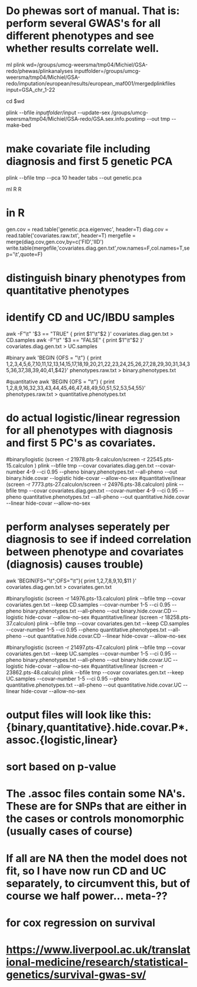 # Do phewas sort of manual. That is: perform several GWAS's for all different phenotypes and see whether results correlate well.

ml plink
wd=/groups/umcg-weersma/tmp04/Michiel/GSA-redo/phewas/plinkanalyses
inputfolder=/groups/umcg-weersma/tmp04/Michiel/GSA-redo/imputation/european/results/european_maf001/mergedplinkfiles
input=GSA_chr_1-22

cd $wd

plink --bfile $inputfolder/$input --update-sex /groups/umcg-weersma/tmp04/Michiel/GSA-redo/GSA.sex.info.postimp --out tmp --make-bed

# make covariate file including diagnosis and first 5 genetic PCA

plink --bfile tmp --pca 10 header tabs --out genetic.pca


ml R
R
# in R
gen.cov = read.table('genetic.pca.eigenvec', header=T)
diag.cov = read.table('covariates.raw.txt', header=T)
mergefile = merge(diag.cov,gen.cov,by=c('FID','IID')
write.table(mergefile,'covariates.diag.gen.txt',row.names=F,col.names=T,sep='\t',quote=F)

# distinguish binary phenotypes from quantitative phenotypes

# identify CD and UC/IBDU samples
awk -F"\t" '$3 == "TRUE" { print $1"\t"$2 }' covariates.diag.gen.txt > CD.samples
awk -F"\t" '$3 == "FALSE" { print $1"\t"$2 }' covariates.diag.gen.txt > UC.samples


#binary
awk 'BEGIN {OFS = "\t"} { print $1,$2,$3,$4,$5,$6,$7,$10,$11,$12,$13,$14,$15,$17,$18,$19,$20,$21,$22,$23,$24,$25,$26,$27,$28,$29,$30,$31,$34,$35,$36,$37,$38,$39,$40,$41,$42}' phenotypes.raw.txt > binary.phenotypes.txt

#quantitative
awk 'BEGIN {OFS = "\t"} { print $1,$2,$8,$9,$16,$32,$33,$43,$44,$45,$46,$47,$48,$49,$50,$51,$52,$53,$54,$55}' phenotypes.raw.txt > quantitative.phenotypes.txt

# do actual logistic/linear regression for all phenotypes with diagnosis and first 5 PC's as covariates. 
#binary/logistic (screen -r 21978.pts-9.calculon/screen -r 22545.pts-15.calculon )
plink --bfile tmp --covar covariates.diag.gen.txt --covar-number 4-9 --ci 0.95 --pheno binary.phenotypes.txt --all-pheno --out binary.hide.covar --logistic hide-covar --allow-no-sex
#quantitative/linear (screen -r 7773.pts-27.calculon/screen -r 24976.pts-38.calculon) 
plink --bfile tmp --covar covariates.diag.gen.txt --covar-number 4-9 --ci 0.95 --pheno quantitative.phenotypes.txt --all-pheno --out quantitative.hide.covar --linear hide-covar --allow-no-sex


# perform analyses seperately per diagnosis to see if indeed correlation between phenotype and covariates (diagnosis) causes trouble)
awk  'BEGIN{FS="\t";OFS="\t"}{ print $1,$2,$7,$8,$9,$10,$11 }' covariates.diag.gen.txt > covariates.gen.txt

#binary/logistic (screen -r 14976.pts-13.calculon)
plink --bfile tmp --covar covariates.gen.txt --keep CD.samples --covar-number 1-5 --ci 0.95 --pheno binary.phenotypes.txt --all-pheno --out binary.hide.covar.CD --logistic hide-covar --allow-no-sex
#quantitative/linear (screen -r 18258.pts-37.calculon) 
plink --bfile tmp --covar covariates.gen.txt --keep CD.samples --covar-number 1-5 --ci 0.95 --pheno quantitative.phenotypes.txt --all-pheno --out quantitative.hide.covar.CD --linear hide-covar --allow-no-sex

#binary/logistic (screen -r 21497.pts-47.calculon)
plink --bfile tmp --covar covariates.gen.txt --keep UC.samples --covar-number 1-5 --ci 0.95 --pheno binary.phenotypes.txt --all-pheno --out binary.hide.covar.UC --logistic hide-covar --allow-no-sex
#quantitative/linear (screen -r 23862.pts-48.calculo) 
plink --bfile tmp --covar covariates.gen.txt --keep UC.samples --covar-number 1-5 --ci 0.95 --pheno quantitative.phenotypes.txt --all-pheno --out quantitative.hide.covar.UC --linear hide-covar --allow-no-sex


# output files will look like this: {binary,quantitative}.hide.covar.P*.assoc.{logistic,linear}

# sort based on p-value



# The .assoc files contain some NA's. These are for SNPs that are either in the cases or controls monomorphic (usually cases of course)
# If all are NA then the model does not fit, so I have now run CD and UC separately, to circumvent this, but of course we half power... meta-??






# for cox regression on survival
# https://www.liverpool.ac.uk/translational-medicine/research/statistical-genetics/survival-gwas-sv/
